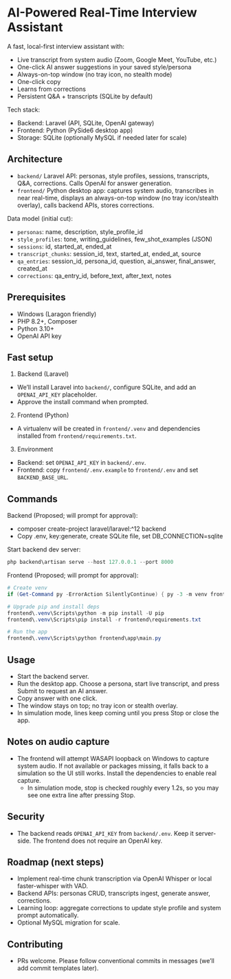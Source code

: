 # AI-Powered Real-Time Interview Assistant

A fast, local-first interview assistant with:
- Live transcript from system audio (Zoom, Google Meet, YouTube, etc.)
- One-click AI answer suggestions in your saved style/persona
- Always-on-top window (no tray icon, no stealth mode)
- One-click copy
- Learns from corrections
- Persistent Q&A + transcripts (SQLite by default)

Tech stack:
- Backend: Laravel (API, SQLite, OpenAI gateway)
- Frontend: Python (PySide6 desktop app)
- Storage: SQLite (optionally MySQL if needed later for scale)

## Architecture
- `backend/` Laravel API: personas, style profiles, sessions, transcripts, Q&A, corrections. Calls OpenAI for answer generation.
- `frontend/` Python desktop app: captures system audio, transcribes in near real-time, displays an always-on-top window (no tray icon/stealth overlay), calls backend APIs, stores corrections.

Data model (initial cut):
- `personas`: name, description, style_profile_id
- `style_profiles`: tone, writing_guidelines, few_shot_examples (JSON)
- `sessions`: id, started_at, ended_at
- `transcript_chunks`: session_id, text, started_at, ended_at, source
- `qa_entries`: session_id, persona_id, question, ai_answer, final_answer, created_at
- `corrections`: qa_entry_id, before_text, after_text, notes

## Prerequisites
- Windows (Laragon friendly)
- PHP 8.2+, Composer
- Python 3.10+
- OpenAI API key

## Fast setup

1) Backend (Laravel)
- We’ll install Laravel into `backend/`, configure SQLite, and add an `OPENAI_API_KEY` placeholder.
- Approve the install command when prompted.

2) Frontend (Python)
- A virtualenv will be created in `frontend/.venv` and dependencies installed from `frontend/requirements.txt`.

3) Environment
- Backend: set `OPENAI_API_KEY` in `backend/.env`.
- Frontend: copy `frontend/.env.example` to `frontend/.env` and set `BACKEND_BASE_URL`.

## Commands

Backend (Proposed; will prompt for approval):
- composer create-project laravel/laravel:^12 backend
- Copy .env, key:generate, create SQLite file, set DB_CONNECTION=sqlite

Start backend dev server:
```powershell
php backend\artisan serve --host 127.0.0.1 --port 8000
```

Frontend (Proposed; will prompt for approval):
```powershell
# Create venv
if (Get-Command py -ErrorAction SilentlyContinue) { py -3 -m venv frontend\.venv } else { python -m venv frontend\.venv }

# Upgrade pip and install deps
frontend\.venv\Scripts\python -m pip install -U pip
frontend\.venv\Scripts\pip install -r frontend\requirements.txt

# Run the app
frontend\.venv\Scripts\python frontend\app\main.py
```

## Usage
- Start the backend server.
- Run the desktop app. Choose a persona, start live transcript, and press Submit to request an AI answer.
- Copy answer with one click.
- The window stays on top; no tray icon or stealth overlay.
- In simulation mode, lines keep coming until you press Stop or close the app.

## Notes on audio capture
- The frontend will attempt WASAPI loopback on Windows to capture system audio. If not available or packages missing, it falls back to a simulation so the UI still works. Install the dependencies to enable real capture.
  - In simulation mode, stop is checked roughly every 1.2s, so you may see one extra line after pressing Stop.

## Security
- The backend reads `OPENAI_API_KEY` from `backend/.env`. Keep it server-side. The frontend does not require an OpenAI key.

## Roadmap (next steps)
- Implement real-time chunk transcription via OpenAI Whisper or local faster-whisper with VAD.
- Backend APIs: personas CRUD, transcripts ingest, generate answer, corrections.
- Learning loop: aggregate corrections to update style profile and system prompt automatically.
- Optional MySQL migration for scale.

## Contributing
- PRs welcome. Please follow conventional commits in messages (we’ll add commit templates later).
